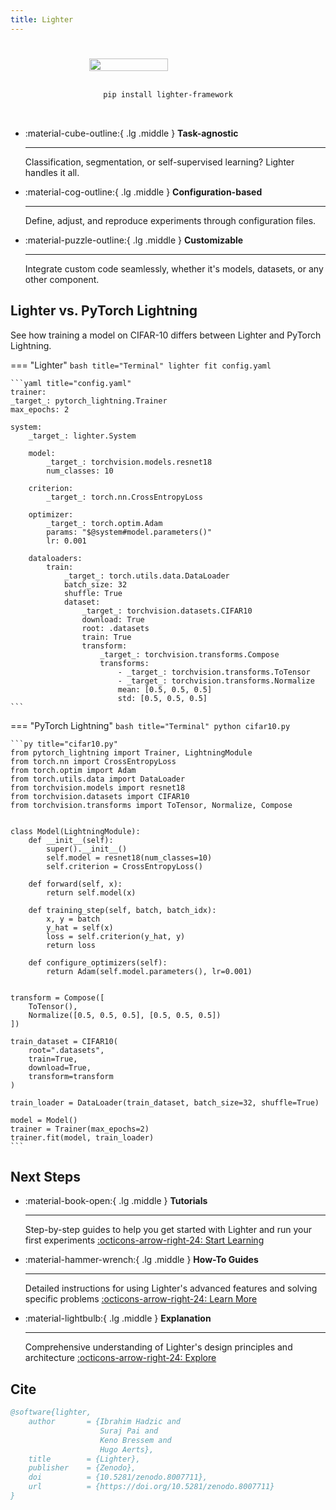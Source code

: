 ```yaml
---
title: Lighter
---
```


<!-- Fake title -->
#

<!-- Remove content from the left bar (otherwise there's "Home" just sitting there) -->
<style>
/* Navigation sidebar */
.md-nav--primary {
  display: none;
}
</style>


<!-- Logo -->
<div style="display: flex; justify-content: center;"><img src="assets/images/lighter_banner.png" style="width:50%;"/></div>

<!-- pip install -->
<div style="width:50%; margin:auto; text-align:center">
</br>

```bash
pip install lighter-framework
```
</div>
</br>

<!-- Body -->


<div class="grid cards" markdown>

-   :material-cube-outline:{ .lg .middle }  __Task-agnostic__

    ---

    Classification, segmentation, or self-supervised learning? Lighter handles it all.

-   :material-cog-outline:{ .lg .middle }  __Configuration-based__

    ---

    Define, adjust, and reproduce experiments through configuration files.

-   :material-puzzle-outline:{ .lg .middle }  __Customizable__

    ---

    Integrate custom code seamlessly, whether it's models, datasets, or any other component.

</div>


## Lighter vs. PyTorch Lightning

See how training a model on CIFAR-10 differs between Lighter and PyTorch Lightning.

=== "Lighter"
    ```bash title="Terminal"
    lighter fit config.yaml
    ```

    ```yaml title="config.yaml"
    trainer:
    _target_: pytorch_lightning.Trainer
    max_epochs: 2

    system:
        _target_: lighter.System

        model:
            _target_: torchvision.models.resnet18
            num_classes: 10

        criterion:
            _target_: torch.nn.CrossEntropyLoss

        optimizer:
            _target_: torch.optim.Adam
            params: "$@system#model.parameters()"
            lr: 0.001

        dataloaders:
            train:
                _target_: torch.utils.data.DataLoader
                batch_size: 32
                shuffle: True
                dataset:
                    _target_: torchvision.datasets.CIFAR10
                    download: True
                    root: .datasets
                    train: True
                    transform:
                        _target_: torchvision.transforms.Compose
                        transforms:
                            - _target_: torchvision.transforms.ToTensor
                            - _target_: torchvision.transforms.Normalize
                            mean: [0.5, 0.5, 0.5]
                            std: [0.5, 0.5, 0.5]
    ```

=== "PyTorch Lightning"
    ```bash title="Terminal"
    python cifar10.py
    ```

    ```py title="cifar10.py"
    from pytorch_lightning import Trainer, LightningModule
    from torch.nn import CrossEntropyLoss
    from torch.optim import Adam
    from torch.utils.data import DataLoader
    from torchvision.models import resnet18
    from torchvision.datasets import CIFAR10
    from torchvision.transforms import ToTensor, Normalize, Compose


    class Model(LightningModule):
        def __init__(self):
            super().__init__()
            self.model = resnet18(num_classes=10)
            self.criterion = CrossEntropyLoss()
        
        def forward(self, x):
            return self.model(x)
        
        def training_step(self, batch, batch_idx):
            x, y = batch
            y_hat = self(x)
            loss = self.criterion(y_hat, y)
            return loss
        
        def configure_optimizers(self):
            return Adam(self.model.parameters(), lr=0.001)


    transform = Compose([
        ToTensor(),
        Normalize([0.5, 0.5, 0.5], [0.5, 0.5, 0.5])
    ])

    train_dataset = CIFAR10(
        root=".datasets",
        train=True,
        download=True,
        transform=transform
    )

    train_loader = DataLoader(train_dataset, batch_size=32, shuffle=True)

    model = Model()
    trainer = Trainer(max_epochs=2)
    trainer.fit(model, train_loader)
    ```

## Next Steps

<div class="grid cards" markdown>

-   :material-book-open:{ .lg .middle }  __Tutorials__

    ---

    Step-by-step guides to help you get started with Lighter and run your first experiments
    [:octicons-arrow-right-24: Start Learning](tutorials/01_configuration_basics.md)

-   :material-hammer-wrench:{ .lg .middle }  __How-To Guides__
    
    ---
    
    Detailed instructions for using Lighter's advanced features and solving specific problems
    [:octicons-arrow-right-24: Learn More](how-to/01_overview.md)

-   :material-lightbulb:{ .lg .middle }  __Explanation__

    ---

    Comprehensive understanding of Lighter's design principles and architecture
    [:octicons-arrow-right-24: Explore](explanation/01_overview.md)

<!-- -   :material-api:{ .lg .middle }  __API Reference__
    
    ---
    
    Detailed documentation of Lighter's classes, functions, and interfaces
    [:octicons-arrow-right-24: View API](api/lighter.md) -->

</div>
 

## Cite

```bibtex
@software{lighter,
    author       = {Ibrahim Hadzic and
                    Suraj Pai and
                    Keno Bressem and
                    Hugo Aerts},
    title        = {Lighter},
    publisher    = {Zenodo},
    doi          = {10.5281/zenodo.8007711},
    url          = {https://doi.org/10.5281/zenodo.8007711}
}
```